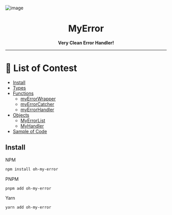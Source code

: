 ![image](https://github.com/INeedJobToStartWork/MyError/assets/97305201/03fa3e50-af28-4345-a3f7-f84d091b4eb1)

<h1 align="center">MyError</h1>
<p align="center"><b>Very Clean Error Handler!</b></p>

<hr/>

# 📜 List of Contest

- [Install](#install)
- [Types](#types)
- [Functions](#functions)
  - [myErrorWrapper](#myErrorWrapper)
  - [myErrorCatcher](#myErrorCatcher)
  - [myErrorHandler](#myErrorHandler)
- [Objects](#Objects)
  - [MyErrorList](#MyErrorList)
  - [MyHandler](#MyHandler)
- [Sample of Code](#sample-of-code)

## Install

NPM

```bash copy
npm install oh-my-error
```

PNPM

```bash copy
pnpm add oh-my-error
```

Yarn

```bash copy
yarn add oh-my-error
```
